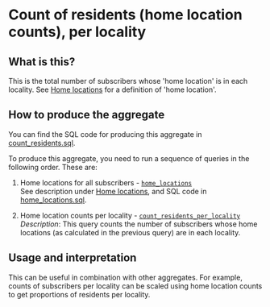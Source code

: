 # Count of residents (home location counts), per locality

## What is this?

This is the total number of subscribers whose 'home location' is in each locality. See [Home locations](home_locations.md) for a definition of 'home location'.

## How to produce the aggregate

You can find the SQL code for producing this aggregate in [count_residents.sql](count_residents.sql).

To produce this aggregate, you need to run a sequence of queries in the following order. These are:

1. Home locations for all subscribers - [`home_locations`](home_locations.sql#L8-L47)  
    See description under [Home locations](home_locations.md), and SQL code in [home_locations.sql](home_locations.sql).

2. Home location counts per locality - [`count_residents_per_locality`](count_residents.sql#L5-L14)  
    *Description*: This query counts the number of subscribers whose home locations (as calculated in the previous query) are in each locality.

## Usage and interpretation

This can be useful in combination with other aggregates. For example, counts of subscribers per locality can be scaled using home location counts to get proportions of residents per locality.